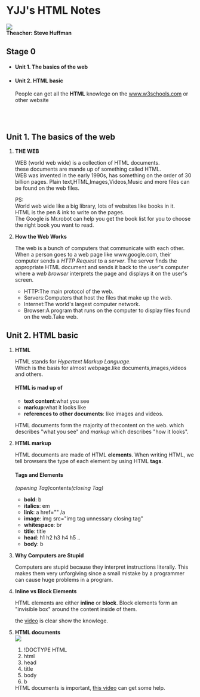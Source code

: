 <!DOCTYPE HTML>
<html>
<head>
<title>Yujunjie's Nanodegree Notes</title>
</head>

<h1>YJJ's HTML Notes</h1>
<img src="https://lh3.googleusercontent.com/RlaCAffjqfgJOys6ytvwu54yL36fs7kEdkP7-Ez0oW6KM3OkjZ6msEfHOixSgsYQyOzPGCwdKQUjupZB1jc=s0#w=80&h=80">
  <br><b>Theacher: Steve Huffman</b>
<p>
<h2>Stage 0</h2>
<ul>
<li><h4>Unit 1. The basics of the web </h4></li>
<li><h4>Unit 2. HTML basic </h4></li>
<p>People can get all the <b>HTML</b> knowlege on the <a href="www.w3schools.com">www.w3schools.com</a> or other website</p>
</ul>
<br>
<br>
<h2>Unit 1. The basics of the web</h2>
</p>

<ol>
<li><b>THE WEB</b></li>
<p>WEB (world web wide) is a collection
  of HTML documents.<br>these documents are
  mande up of something called HTML.<br>
WEB was invented in the early 1990s,
has something on the order of 30 billion pages.
Plain text,HTML,Images,Videos,Music and more files
 can be found on the web files.
</p>


<p>PS:
  <br> World web wide like a big library,
lots of websites like books in it.<br>
HTML is the pen & ink to write on the pages.<br>
The Google is Mr.robot can help you
get the book list for you to choose the right book you want to read.
</p>


<li><b>How the Web Works</b></li>
<p>The web is a bunch of computers that communicate
  with each other. When a person goes to a web
  page like www.google.com, their computer sends
  a <em>HTTP Request</em> to a <em>server</em>. The
  server finds the appropriate HTML document and sends
  it back to the user's computer where a <em>web browser</em>
  interprets the page and displays it on the user's screen.
<ul>
<li>HTTP:The main protocol of the web.</li>
<li>Servers:Computers that host the files that make up the web.</li>
<li>Internet:The world's largest computer network.</li>
<li>Browser:A program that runs on the computer to display files found on the web.Take web.</li>
</ul>

</p>
</ol>
</p>
<h2>Unit 2. HTML basic</h2>
<ol>
  <li><b>HTML</b></li>
    <p>HTML stands for <em>Hypertext Markup Language.</em> <br>
    Which is the basis for almost webpage.like
  documents,images,videos and others.</p>
  <h4>HTML is mad up of </h4>
    <ul>
<li><b>text content</b>:what you see</li>
<li><b>markup</b>:what it looks like</li>
<li><b>references to other documents</b>: like images and videos.</li>
    </ul>
<p>  HTML documents form the majority of thecontent on the web.
  which describes "what you see"
  and <em>markup</em> which describes "how it looks".
</p>

<li><b>HTML markup</b></li>
<p>HTML documents are made of HTML <b>elements</b>. When
  writing HTML, we tell browsers the type of each element by using HTML <b>tags</b>.
<br>
  <h4>Tags and Elements</h4>
  <em>(opening Tag)</em>contents<em>(closing Tag)</em>
  <ul>
<li> <b>bold</b>: b </li>
<li> <b>italics</b>: em </li>
<li> <b>link</b>: a href="" /a  </li>
<li> <b>image</b>: img src="img tag unnessary closing tag"  </li>
<li> <b>whitespace</b>: br </li>
<li> <b>title</b>: title </li>
<li> <b>head</b>: h1 h2 h3 h4 h5 .. </li>
<li> <b>body</b>: b </li>
  </ul>
</p>

<li><b>Why Computers are Stupid</b></li>
<p>Computers are stupid because they interpret instructions
  literally. This makes them very unforgiving since a
  small mistake by a programmer can cause huge problems
  in a program.
</p>

<li><b>Inline vs Block Elements</b></li>
<p>HTML elements are either <b>inline</b> or <b>block</b>. Block
  elements form an "invisible box" around the content inside of
  them.

  the <a href = "https://www.udacity.com/course/viewer#!/c-nd000/l-3873828673/m-48723444">video</a> is clear show the knowlege.
<li><b>HTML documents</b></li>
<img src="https://lh3.googleusercontent.com/G2HYGHCzpf_m4x0ha2A-CCcMED8iAwAXn8DXNhr3udO7SViylh_1g0eJmUk702abXEWwfFBmm_mqthC9-Q=s0#w=1474&h=1066">

<ol>
<li>!DOCTYPE HTML</li>
<li>html</li>
<li>head</li>
<li>title</li>
<li>body</li>
<li>b</li>
</ol>
HTML documents is important, <a href = "https://classroom.udacity.com/nanodegrees/nd000/parts/0001345401/modules/385165862675460/lessons/3873828673/concepts/487480250923">this video</a> can get some help.
</p>
</ol>
</html>
